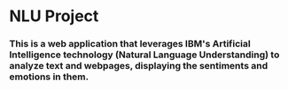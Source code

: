# NLU Project

### This is a web application that leverages IBM's Artificial Intelligence technology (Natural Language Understanding) to analyze text and webpages, displaying the sentiments and emotions in them.
